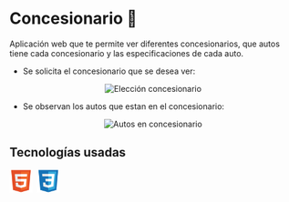 # Concesionario 🚗

Aplicación web que te permite ver diferentes concesionarios, que autos tiene cada concesionario y las especificaciones de cada auto.

- Se solicita el concesionario que se desea ver:

<div id="img1" align="center">
  <image src="https://github.com/andresFLZ/Concesionario/blob/main/img/Interfaz_1.PNG" alt="Elección concesionario">
</div>

- Se observan los autos que estan en el concesionario:
  
<div id="img2" align="center">
  <image src="https://github.com/andresFLZ/Concesionario/blob/main/img/Interfaz_2.PNG" alt="Autos en concesionario">
</div>
  
## Tecnologías usadas

<img src="https://github.com/devicons/devicon/blob/master/icons/html5/html5-original.svg" title="HTML5" alt="HTML" width="40" height="40"/>&nbsp;
<img src="https://github.com/devicons/devicon/blob/master/icons/css3/css3-original.svg" title="CSS3" alt="CSS" width="40" height="40"/>&nbsp;
